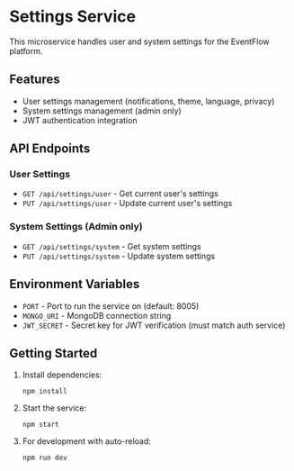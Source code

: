 # Settings Service

This microservice handles user and system settings for the EventFlow platform.

## Features

- User settings management (notifications, theme, language, privacy)
- System settings management (admin only)
- JWT authentication integration

## API Endpoints

### User Settings

- `GET /api/settings/user` - Get current user's settings
- `PUT /api/settings/user` - Update current user's settings

### System Settings (Admin only)

- `GET /api/settings/system` - Get system settings
- `PUT /api/settings/system` - Update system settings

## Environment Variables

- `PORT` - Port to run the service on (default: 8005)
- `MONGO_URI` - MongoDB connection string
- `JWT_SECRET` - Secret key for JWT verification (must match auth service)

## Getting Started

1. Install dependencies:
   ```
   npm install
   ```

2. Start the service:
   ```
   npm start
   ```

3. For development with auto-reload:
   ```
   npm run dev
   ```